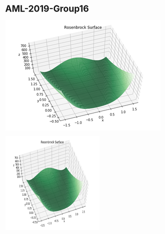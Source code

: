 # AML-2019-Group16

![](https://github.com/jznyxmd/AML-2019-Group16/blob/master/Rosenbrock_Surface.png)








<img src="https://github.com/jznyxmd/AML-2019-Group16/blob/master/Rosenbrock_Surface.png" width="300" height="300">

